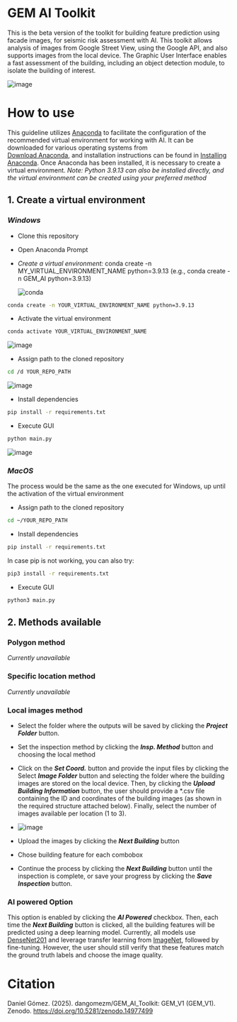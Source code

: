 # GEM AI Toolkit
This is the beta version of the toolkit for building feature prediction using facade images, for seismic risk assessment with AI. This toolkit allows analysis of images from Google Street View, using the Google API, and also supports images from the local device. The Graphic User Interface enables a fast assessment of the building, including an object detection module, to isolate the building of interest.

![image](https://github.com/user-attachments/assets/e809d08e-fe5a-466d-bc86-b74b14c95796)

# How to use
This guideline utilizes [Anaconda](https://www.anaconda.com/) to facilitate the configuration of the recommended virtual environment for working with AI. It can be downloaded for various operating systems from  
[Download Anaconda](https://www.anaconda.com/download/success), and installation instructions can be found in [Installing Anaconda](https://www.anaconda.com/docs/getting-started/anaconda/install#macos-linux-installation). Once Anaconda has been installed, it is necessary to create a virtual environment. *Note: Python 3.9.13 can also be installed directly, and the virtual environment can be created using your preferred method* 

## 1. Create a virtual environment 
### *Windows*
* Clone this repository
* Open Anaconda Prompt
* *Create a virtual environment:* conda create -n MY_VIRTUAL_ENVIRONMENT_NAME python=3.9.13 (e.g., conda create -n GEM_AI python=3.9.13)

  ![conda](https://github.com/user-attachments/assets/69da3746-5967-4f68-b6c8-37bd168313f9)

```bash
conda create -n YOUR_VIRTUAL_ENVIRONMENT_NAME python=3.9.13
``` 
* Activate the virtual environment
```bash
conda activate YOUR_VIRTUAL_ENVIRONMENT_NAME 
```
![image](https://github.com/user-attachments/assets/c0d77e7f-931c-472f-a144-a1bb84cbb406)

* Assign path to the cloned repository
```bash
cd /d YOUR_REPO_PATH
```
![image](https://github.com/user-attachments/assets/66ae8a6d-6855-4316-8c8e-1fc2557d8ce5)

* Install dependencies
```bash
pip install -r requirements.txt
```
* Execute GUI
```bash
python main.py
```
![image](https://github.com/user-attachments/assets/caf7ec75-bd96-4406-a881-a3a97336b7ee)

### *MacOS*
The process would be the same as the one executed for Windows, up until the activation of the virtual environment
* Assign path to the cloned repository
```bash
cd ~/YOUR_REPO_PATH
```
* Install dependencies
```bash
pip install -r requirements.txt
```
In case pip is not working, you can also try:
```bash
pip3 install -r requirements.txt
```
* Execute GUI
```bash
python3 main.py
```
## 2. Methods available
### Polygon method
*Currently unavailable*

### Specific location method
*Currently unavailable*

### Local images method
* Select the folder where the outputs will be saved by clicking the ***Project Folder*** button.
* Set the inspection method by clicking the ***Insp. Method*** button and choosing the local method
* Click on the ***Set Coord.*** button and provide the input files by clicking the Select ***Image Folder*** button and selecting the folder where the building images are stored on the local device. Then, by clicking the ***Upload Building Information*** button, the user should provide a *.csv file containing the ID and coordinates of the building images (as shown in the required structure attached below). Finally, select the number of images available per location (1 to 3).

* ![image](https://github.com/user-attachments/assets/514206a9-2ab3-4b7d-91d4-7921ab6a8f0c)

* Upload the images by clicking the ***Next Building*** button
* Chose building feature for each combobox
* Continue the process by clicking the ***Next Building*** button until the inspection is complete, or save your progress by clicking the ***Save Inspection*** button.

### AI powered Option 
This option is enabled by clicking the ***AI Powered*** checkbox. Then, each time the ***Next Building*** button is clicked, all the building features will be predicted using a deep learning model. Currently, all models use [DenseNet201](https://pytorch.org/vision/0.20/models/generated/torchvision.models.densenet201.html) and leverage transfer learning from [ImageNet](https://www.image-net.org/), followed by fine-tuning. However, the user should still verify that these features match the ground truth labels and choose the image quality.

# Citation
Daniel Gómez. (2025). dangomezm/GEM_AI_Toolkit: GEM_V1 (GEM_V1). Zenodo. https://doi.org/10.5281/zenodo.14977499
